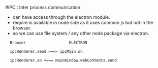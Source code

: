 #IPC : 
  Inter process communication
  - can have access through the electron module.
  - require is available in node side as it uses common js but not in the browser.
  - so we can use file system / any other node package via electron.


```
  Browser                   ELECTRON

  ipcRenderer.send ===> ipcMain.on
  
  ipcRenderer.on <=== mainWindow.webContents.send

```

